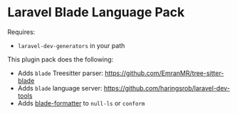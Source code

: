 # Laravel Blade Language Pack

Requires:

- `laravel-dev-generators` in your path

This plugin pack does the following:

- Adds `blade` Treesitter parser: <https://github.com/EmranMR/tree-sitter-blade>
- Adds `blade` language server: <https://github.com/haringsrob/laravel-dev-tools>
- Adds [blade-formatter](https://github.com/shufo/blade-formatter) to `null-ls` or `conform`
